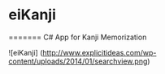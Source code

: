 # eiKanji
=======
C# App for Kanji Memorization

![eiKanji] (http://www.explicitideas.com/wp-content/uploads/2014/01/searchview.png)
